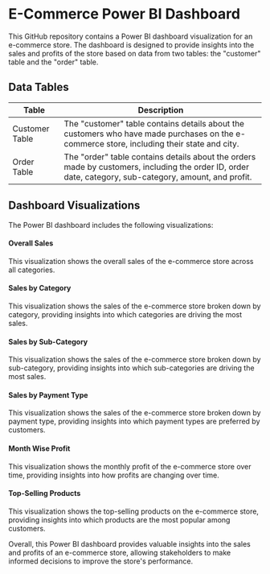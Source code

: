# E-Commerce Power BI Dashboard
This GitHub repository contains a Power BI dashboard visualization for an e-commerce store. The dashboard is designed to provide insights into the sales and profits of the store based on data from two tables: the "customer" table and the "order" table.

## Data Tables
| Table | Description |
|---|---|
| Customer Table | The "customer" table contains details about the customers who have made purchases on the e-commerce store, including their state and city. |
| Order Table | The "order" table contains details about the orders made by customers, including the order ID, order date, category, sub-category, amount, and profit. |


## Dashboard Visualizations
The Power BI dashboard includes the following visualizations:

#### Overall Sales
This visualization shows the overall sales of the e-commerce store across all categories.

#### Sales by Category
This visualization shows the sales of the e-commerce store broken down by category, providing insights into which categories are driving the most sales.

#### Sales by Sub-Category
This visualization shows the sales of the e-commerce store broken down by sub-category, providing insights into which sub-categories are driving the most sales.

#### Sales by Payment Type
This visualization shows the sales of the e-commerce store broken down by payment type, providing insights into which payment types are preferred by customers.

#### Month Wise Profit
This visualization shows the monthly profit of the e-commerce store over time, providing insights into how profits are changing over time.

#### Top-Selling Products
This visualization shows the top-selling products on the e-commerce store, providing insights into which products are the most popular among customers.

Overall, this Power BI dashboard provides valuable insights into the sales and profits of an e-commerce store, allowing stakeholders to make informed decisions to improve the store's performance.

